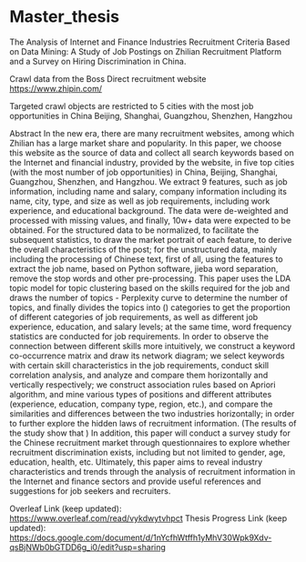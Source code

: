 # Master_thesis 

The Analysis of Internet and Finance Industries Recruitment Criteria Based on Data Mining: A Study of Job Postings on Zhilian Recruitment Platform and a Survey on Hiring Discrimination in China.

Crawl data from the Boss Direct recruitment website https://www.zhipin.com/

Targeted crawl objects are restricted to 5 cities with the most job opportunities in China
Beijing, Shanghai, Guangzhou, Shenzhen, Hangzhou

Abstract
In the new era, there are many recruitment websites, among which Zhilian has a large market share and popularity. In this paper, we choose this website as the source of data and collect all search keywords based on the Internet and financial industry, provided by the website, in five top cities (with the most number of job opportunities) in China, Beijing, Shanghai, Guangzhou, Shenzhen, and Hangzhou. We extract 9 features, such as job information, including name and salary, company information including its name, city, type, and size as well as job requirements, including work experience, and educational background. The data were de-weighted and processed with missing values, and finally, 10w+ data were expected to be obtained. For the structured data to be normalized, to facilitate the subsequent statistics, to draw the market portrait of each feature, to derive the overall characteristics of the post; for the unstructured data, mainly including the processing of Chinese text, first of all, using the features to extract the job name, based on Python software, jieba word separation, remove the stop words and other pre-processing. This paper uses the LDA topic model for topic clustering based on the skills required for the job and draws the number of topics - Perplexity curve to determine the number of topics, and finally divides the topics into () categories to get the proportion of different categories of job requirements, as well as different job experience, education, and salary levels; at the same time, word frequency statistics are conducted for job requirements. In order to observe the connection between different skills more intuitively, we construct a keyword co-occurrence matrix and draw its network diagram; we select keywords with certain skill characteristics in the job requirements, conduct skill correlation analysis, and analyze and compare them horizontally and vertically respectively; we construct association rules based on Apriori algorithm, and mine various types of positions and different attributes (experience, education, company type, region, etc.), and compare the similarities and differences between the two industries horizontally; in order to further explore the hidden laws of recruitment information. (The results of the study show that ) In addition, this paper will conduct a survey study for the Chinese recruitment market through questionnaires to explore whether recruitment discrimination exists, including but not limited to gender, age, education, health, etc. Ultimately, this paper aims to reveal industry characteristics and trends through the analysis of recruitment information in the Internet and finance sectors and provide useful references and suggestions for job seekers and recruiters.

Overleaf Link (keep updated): https://www.overleaf.com/read/vykdwytvhpct
Thesis Progress Link (keep updated): https://docs.google.com/document/d/1nYcfhWtffh1yMhV30Wpk9Xdv-qsBjNWb0bGTDD6g_i0/edit?usp=sharing

